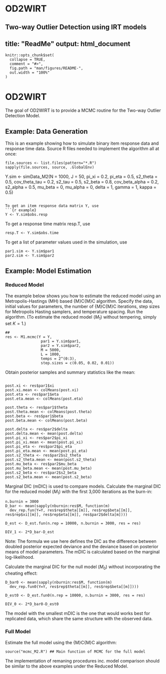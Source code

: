 # OD2WIRT
Two-way Outlier Detection using IRT models
---
title: "ReadMe"
output: html_document
---


<!-- README.md is generated from README.Rmd. Please edit that file -->

```{r, include = FALSE}
knitr::opts_chunk$set(
  collapse = TRUE,
  comment = "#>",
  fig.path = "man/figures/README-",
  out.width = "100%"
)
```

# OD2WIRT

<!-- badges: start -->
<!-- badges: end -->

The goal of OD2WIRT is to provide a MCMC routine for the Two-way Outlier Detection Model.


## Example: Data Generation

This is an example showing how to simulate binary item response data and response time data.
Source R files needed to implement the algorithm all at once:

```{r example}
file.sources <- list.files(pattern="*.R")
sapply(file.sources, source, .GlobalEnv)
```

Y.sim <- simData_M2(N = 1000, J = 50, pi_xi = 0.2, pi_eta = 0.5,
                    s2_theta = 0.5, cov_theta_tau = 0.2, s2_tau = 0.5,
                    s2_beta = 0.8, cov_beta_alpha = 0.2, s2_alpha = 0.5,
                    mu_beta = 0, mu_alpha = 0, delta = 1, gamma = 1, kappa = 0.5)

```

To get an item response data matrix Y, use
```{r example}
Y <- Y.sim$obs.resp
```

To get a response time matrix resp.T, use
```{r example}
resp.T <- Y.sim$obs.time
```

To get a list of parameter values used in the simulation, use
```{r example}
par1.sim <- Y.sim$par1
par2.sim <- Y.sim$par2
```


## Example: Model Estimation

### Reduced Model

The example below shows you how to estimate the reduced model using an Metropolis-Hastings (MH) based {M}C{M}C algorithm.
Specify the data, initial values for parameters, the number of {M}C{M}C iterations, step sizes for Metropolis Hasting samplers, and temperature spacing. Run the algorithm. (To estimate the reduced model ($M_1$) without tempering, simply set $K=1$.)
```{r example}
## 
res <- M1.mcmc(Y = Y, 
                par1 = Y.sim$par1,
                par2 = Y.sim$par2,
                M = 5000,
                L = 1000, 
                temps = 2^(0:3),
                step.sizes = c(0.05, 0.02, 0.01))

```

Obtain posterior samples and summary statistics like the mean:
```{r example}

post.xi <- res$par1$xi
post.xi.mean <- colMeans(post.xi)
post.eta <- res$par1$eta
post.eta.mean <- colMeans(post.eta)

post.theta <- res$par1$theta
post.theta.mean <- colMeans(post.theta)
post.beta <- res$par1$beta
post.beta.mean <- colMeans(post.beta)

post.delta <- res$par2$delta
post.delta.mean <- mean(post.delta)
post.pi_xi <- res$par2$pi_xi
post.pi_xi.mean <- mean(post.pi_xi)
post.pi_eta <- res$par2$pi_eta
post.pi_eta.mean <- mean(post.pi_eta)
post.s2_theta <- res$par2$s2_theta
post.s2_theta.mean <- mean(post.s2_theta)
post.mu_beta <- res$par2$mu_beta
post.mu_beta.mean <- mean(post.mu_beta)
post.s2_beta <- res$par2$s2_beta
post.s2_beta.mean <- mean(post.s2_beta)
```

Marginal DIC (mDIC) is used to compare models. Calculate the marginal DIC for the reduced model ($M_1$) with the first 3,000 iterations as the burn-in: 
```{r example}
n.burnin = 3000
D_bar <- mean(sapply(nburnin:res$M, function(m) 
  dev_rep.fun(Y=Y, res$rep$theta[[m]], res$rep$beta[[m]], res$rep$xi[[m]], res$rep$eta[[m]], res$par2$delta[m])))

D_est <- D_est.fun(n.rep = 10000, n.burnin = 3000, res = res)

DIV_1 <- 2*D_bar-D_est

```
Note: The formula we use here defines the DIC as the difference between doubled posterior expected deviance and the deviance based on posterior means of model parameters. The mDIC is calculated based on the marginal log-likelihood.

Calculate the marginal DIC for the null model ($M_0$) without incorporating the cheating effect:
```{r example}
D_bar0 <- mean(sapply(nburnin:res$M, function(m) 
  dev_rep.fun0(Y=Y, res$rep$theta[[m]], res$rep$beta[[m]])))

D_est0 <- D_est.fun0(n.rep = 10000, n.burnin = 3000, res = res)

DIV_0 <- 2*D_bar0-D_est0

```
The model with the smallest mDIC is the one that would works best for replicated data, which share the same structure with the observed data. 

### Full Model

Estimate the full model using the {M}C{M}C algorithm:
```{r example}
source("mcmc_M2.R") ## Main function of MCMC for the full model
```
The implementation of remaning procedures inc. model comparison should be similar to the above examples under the Reduced Model.
